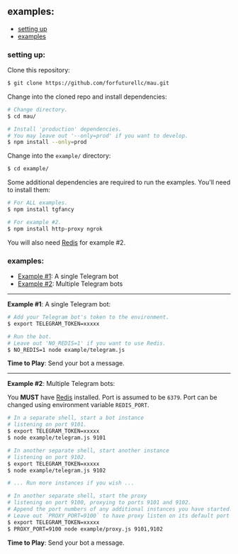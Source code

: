 ## examples:

* [setting up](#setting-up)
* [examples](#examples)


<a name="setting-up"></a>
### setting up:

Clone this repository:

```bash
$ git clone https://github.com/forfuturellc/mau.git
```

Change into the cloned repo and install dependencies:

```bash
# Change directory.
$ cd mau/

# Install 'production' dependencies.
# You may leave out '--only=prod' if you want to develop.
$ npm install --only=prod
```

Change into the `example/` directory:

```bash
$ cd example/
```

Some additional dependencies are required to run the
examples. You'll need to install them:

```bash
# For ALL examples.
$ npm install tgfancy

# For example #2.
$ npm install http-proxy ngrok
```

You will also need [Redis][redis] for example #2.


<a name="examples"></a>
### examples:

* [Example #1](#example-1): A single Telegram bot
* [Example #2](#example-2): Multiple Telegram bots


---

<a name="example-1"></a>
**Example #1**: A single Telegram bot:

```bash
# Add your Telegram bot's token to the environment.
$ export TELEGRAM_TOKEN=xxxxx

# Run the bot.
# Leave out 'NO_REDIS=1' if you want to use Redis.
$ NO_REDIS=1 node example/telegram.js
```

**Time to Play**: Send your bot a message.


---

<a name="example-2"></a>
**Example #2**: Multiple Telegram bots:

You **MUST** have [Redis][redis] installed. Port is assumed
to be `6379`. Port can be changed using environment variable
`REDIS_PORT`.

```bash
# In a separate shell, start a bot instance
# listening on port 9101.
$ export TELEGRAM_TOKEN=xxxxx
$ node example/telegram.js 9101

# In another separate shell, start another instance
# listening on port 9102.
$ export TELEGRAM_TOKEN=xxxxx
$ node example/telegram.js 9102

# ... Run more instances if you wish ...

# In another separate shell, start the proxy
# listening on port 9100, proxying to ports 9101 and 9102.
# Append the port numbers of any additional instances you have started. Mind the commas.
# Leave out `PROXY_PORT=9100` to have proxy listen on its default port i.e. 9100.
$ export TELEGRAM_TOKEN=xxxxx
$ PROXY_PORT=9100 node example/proxy.js 9101,9102
```

**Time to Play**: Send your bot a message.


[redis]: https://redis.io
